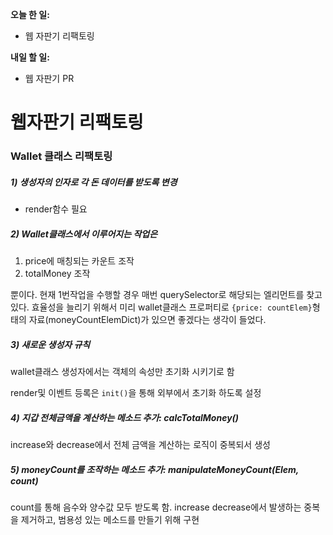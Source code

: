 **오늘 한 일:**

* 웹 자판기 리팩토링





**내일 할 일:**

* 웹 자판기 PR




# 웹자판기 리팩토링

### Wallet 클래스 리팩토링

##### 1) 생성자의 인자로 각 돈 데이터를 받도록 변경

* render함수 필요


##### 2) Wallet클래스에서 이루어지는 작업은

1. price에 매칭되는 카운트 조작
2. totalMoney 조작

뿐이다. 현재 1번작업을 수행할 경우 매번 querySelector로 해당되는 엘리먼트를 찾고 있다. 효율성을 늘리기 위해서 미리 wallet클래스 프로퍼티로 `{price: countElem}`형태의 자료(moneyCountElemDict)가 있으면 좋겠다는 생각이 들었다.

##### 3) 새로운 생성자 규칙

wallet클래스 생성자에서는 객체의 속성만 초기화 시키기로 함

render및 이벤트 등록은 `init()`을 통해 외부에서 초기화 하도록 설정

##### 4) 지갑 전체금액을 계산하는 메소드 추가: calcTotalMoney()

increase와 decrease에서 전체 금액을 계산하는 로직이 중복되서 생성

##### 5) moneyCount를 조작하는 메소드 추가: manipulateMoneyCount(Elem, count)

count를 통해 음수와 양수값 모두 받도록 함. increase decrease에서 발생하는 중복을 제거하고, 범용성 있는 메소드를 만들기 위해 구현